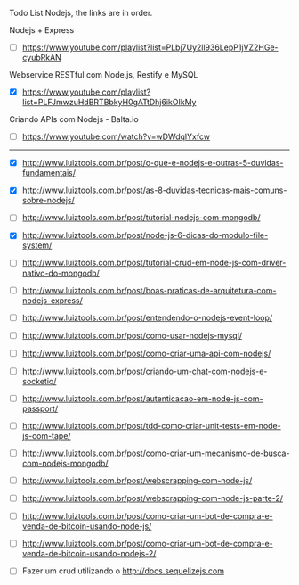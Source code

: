 Todo List Nodejs, the links are in order.

Nodejs + Express
- [ ] https://www.youtube.com/playlist?list=PLbj7Uy2ll936LepP1jVZ2HGe-cyubRkAN

Webservice RESTful com Node.js, Restify e MySQL

- [x] https://www.youtube.com/playlist?list=PLFJmwzuHdBRTBbkyH0gATtDhj6ikOIkMy

Criando APIs com Nodejs - Balta.io
- [ ] https://www.youtube.com/watch?v=wDWdqlYxfcw

---

- [x] http://www.luiztools.com.br/post/o-que-e-nodejs-e-outras-5-duvidas-fundamentais/

- [x] http://www.luiztools.com.br/post/as-8-duvidas-tecnicas-mais-comuns-sobre-nodejs/

- [ ] http://www.luiztools.com.br/post/tutorial-nodejs-com-mongodb/

- [x] http://www.luiztools.com.br/post/node-js-6-dicas-do-modulo-file-system/

- [ ] http://www.luiztools.com.br/post/tutorial-crud-em-node-js-com-driver-nativo-do-mongodb/

- [ ] http://www.luiztools.com.br/post/boas-praticas-de-arquitetura-com-nodejs-express/

- [ ] http://www.luiztools.com.br/post/entendendo-o-nodejs-event-loop/

- [ ] http://www.luiztools.com.br/post/como-usar-nodejs-mysql/

- [ ] http://www.luiztools.com.br/post/como-criar-uma-api-com-nodejs/

- [ ] http://www.luiztools.com.br/post/criando-um-chat-com-nodejs-e-socketio/

- [ ] http://www.luiztools.com.br/post/autenticacao-em-node-js-com-passport/

- [ ] http://www.luiztools.com.br/post/tdd-como-criar-unit-tests-em-node-js-com-tape/

- [ ] http://www.luiztools.com.br/post/como-criar-um-mecanismo-de-busca-com-nodejs-mongodb/

- [ ] http://www.luiztools.com.br/post/webscrapping-com-node-js/

- [ ] http://www.luiztools.com.br/post/webscrapping-com-node-js-parte-2/

- [ ] http://www.luiztools.com.br/post/como-criar-um-bot-de-compra-e-venda-de-bitcoin-usando-node-js/

- [ ] http://www.luiztools.com.br/post/como-criar-um-bot-de-compra-e-venda-de-bitcoin-usando-nodejs-2/

- [ ] Fazer um crud utilizando o http://docs.sequelizejs.com
